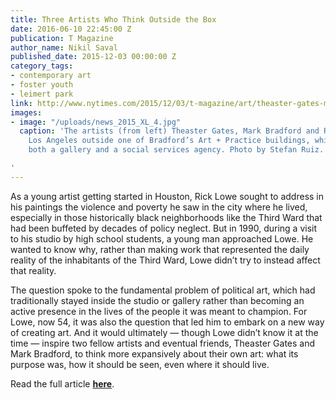 ```yaml
---
title: Three Artists Who Think Outside the Box
date: 2016-06-10 22:45:00 Z
publication: T Magazine
author_name: Nikil Saval
published_date: 2015-12-03 00:00:00 Z
category_tags:
- contemporary art
- foster youth
- leimert park
link: http://www.nytimes.com/2015/12/03/t-magazine/art/theaster-gates-mark-bradford-rick-lowe-profile.html
images:
- image: "/uploads/news_2015_XL_4.jpg"
  caption: 'The artists (from left) Theaster Gates, Mark Bradford and Rick Lowe in
    Los Angeles outside one of Bradford’s Art + Practice buildings, which serves as
    both a gallery and a social services agency. Photo by Stefan Ruiz.

'
---
```


As a young artist getting started in Houston, Rick Lowe sought to address in his paintings the violence and poverty he saw in the city where he lived, especially in those historically black neighborhoods like the Third Ward that had been buffeted by decades of policy neglect. But in 1990, during a visit to his studio by high school students, a young man approached Lowe. He wanted to know why, rather than making work that represented the daily reality of the inhabitants of the Third Ward, Lowe didn’t try to instead affect that reality.

The question spoke to the fundamental problem of political art, which had traditionally stayed inside the studio or gallery rather than becoming an active presence in the lives of the people it was meant to champion. For Lowe, now 54, it was also the question that led him to embark on a new way of creating art. And it would ultimately — though Lowe didn’t know it at the time — inspire two fellow artists and eventual friends, Theaster Gates and Mark Bradford, to think more expansively about their own art: what its purpose was, how it should be seen, even where it should live.

Read the full article **[here](http://www.nytimes.com/2015/12/03/t-magazine/art/theaster-gates-mark-bradford-rick-lowe-profile.html)**.